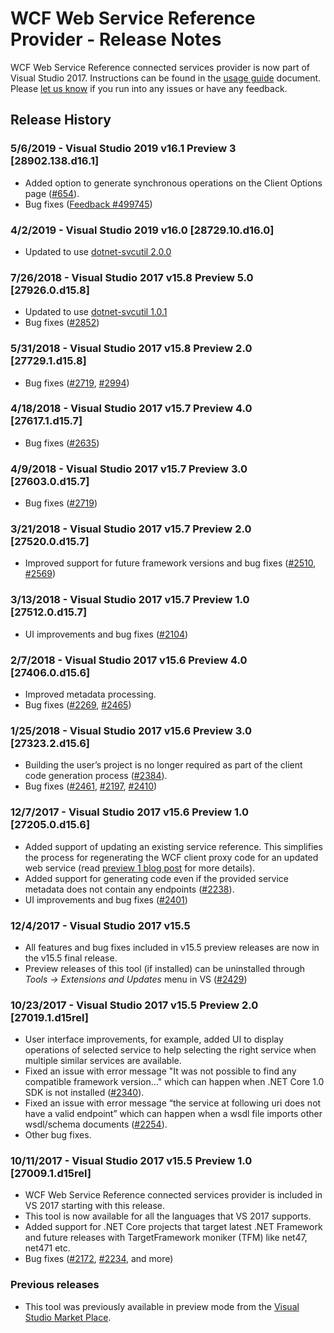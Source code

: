 ﻿# WCF Web Service Reference Provider - Release Notes

WCF Web Service Reference connected services provider is now part of Visual Studio 2017. Instructions can be found in the [usage guide](https://go.microsoft.com/fwlink/?linkid=858814) document. Please [let us know](https://developercommunity.visualstudio.com) if you run into any issues or have any feedback.

## Release History

### 5/6/2019 - Visual Studio 2019 v16.1 Preview 3 [28902.138.d16.1]
* Added option to generate synchronous operations on the Client Options page ([#654](https://github.com/dotnet/wcf/issues/654)).
* Bug fixes ([Feedback #499745](https://developercommunity.visualstudio.com/content/problem/499745/microsoft-wcf-web-service-reference-provider-vs-20-1.html))

### 4/2/2019 - Visual Studio 2019 v16.0 [28729.10.d16.0]
* Updated to use [dotnet-svcutil 2.0.0](https://www.nuget.org/packages/dotnet-svcutil/2.0.0)

### 7/26/2018 - Visual Studio 2017 v15.8 Preview 5.0 [27926.0.d15.8]
* Updated to use [dotnet-svcutil 1.0.1](https://www.nuget.org/packages/dotnet-svcutil/1.0.1)
* Bug fixes ([#2852](https://github.com/dotnet/wcf/issues/2852))

### 5/31/2018 - Visual Studio 2017 v15.8 Preview 2.0 [27729.1.d15.8]
* Bug fixes ([#2719](https://github.com/dotnet/wcf/issues/2719), [#2994](https://github.com/dotnet/wcf/issues/2994))

### 4/18/2018 - Visual Studio 2017 v15.7 Preview 4.0 [27617.1.d15.7]
* Bug fixes ([#2635](https://github.com/dotnet/wcf/issues/2635))

### 4/9/2018 - Visual Studio 2017 v15.7 Preview 3.0 [27603.0.d15.7]
* Bug fixes ([#2719](https://github.com/dotnet/wcf/issues/2719))

### 3/21/2018 - Visual Studio 2017 v15.7 Preview 2.0 [27520.0.d15.7]
* Improved support for future framework versions and bug fixes ([#2510](https://github.com/dotnet/wcf/issues/2510), [#2569](https://github.com/dotnet/wcf/issues/2569))

### 3/13/2018 - Visual Studio 2017 v15.7 Preview 1.0 [27512.0.d15.7]
* UI improvements and bug fixes ([#2104](https://github.com/dotnet/wcf/issues/2104))

### 2/7/2018 - Visual Studio 2017 v15.6 Preview 4.0 [27406.0.d15.6]
* Improved metadata processing. 
* Bug fixes ([#2269](https://github.com/dotnet/wcf/issues/2269), [#2465](https://github.com/dotnet/wcf/issues/2465))

### 1/25/2018 - Visual Studio 2017 v15.6 Preview 3.0 [27323.2.d15.6]
* Building the user’s project is no longer required as part of the client code generation process ([#2384](https://github.com/dotnet/wcf/issues/2384)).
* Bug fixes ([#2461](https://github.com/dotnet/wcf/issues/2461), [#2197](https://github.com/dotnet/wcf/issues/2197), [#2410](https://github.com/dotnet/wcf/issues/2410))


### 12/7/2017 - Visual Studio 2017 v15.6 Preview 1.0 [27205.0.d15.6]

* Added support of updating an existing service reference. This simplifies the process for regenerating the WCF client proxy code for an updated web service (read [preview 1 blog post](https://blogs.msdn.microsoft.com/visualstudio/2017/12/07/visual-studio-2017-version-15-6-preview/) for more details).
* Added support for generating code even if the provided service metadata does not contain any endpoints ([#2238](https://github.com/dotnet/wcf/issues/2238)).
* UI improvements and bug fixes ([#2401](https://github.com/dotnet/wcf/issues/2401))

### 12/4/2017 - Visual Studio 2017 v15.5

* All features and bug fixes included in v15.5 preview releases are now in the v15.5 final release.
* Preview releases of this tool (if installed) can be uninstalled through *Tools -> Extensions and Updates* menu in VS ([#2429](https://github.com/dotnet/wcf/issues/2429)) 

### 10/23/2017 - Visual Studio 2017 v15.5 Preview 2.0 [27019.1.d15rel]

* User interface improvements, for example, added UI to display operations of selected service to help selecting the right service when multiple similar services are available.
* Fixed an issue with error message "It was not possible to find any compatible framework version..." which can happen when .NET Core 1.0 SDK is not installed ([#2340](https://github.com/dotnet/wcf/issues/2340)).
* Fixed an issue with error message “the service at following uri does not have a valid endpoint” which can happen when a wsdl file imports other wsdl/schema documents ([#2254](https://github.com/dotnet/wcf/issues/2254)).
* Other bug fixes.

### 10/11/2017 - Visual Studio 2017 v15.5 Preview 1.0 [27009.1.d15rel]

* WCF Web Service Reference connected services provider is included in VS 2017 starting with this release.
* This tool is now available for all the languages that VS 2017 supports.
* Added support for .NET Core projects that target latest .NET Framework and future releases with TargetFramework moniker (TFM) like net47, net471 etc.
* Bug fixes ([#2172](https://github.com/dotnet/wcf/issues/2172), [#2234](https://github.com/dotnet/wcf/issues/2234), and more)

### Previous releases

* This tool was previously available in preview mode from the [Visual Studio Market Place](https://marketplace.visualstudio.com/items?itemName=WCFCORETEAM.VisualStudioWCFConnectedService).
